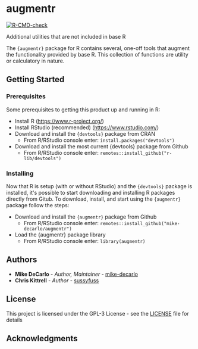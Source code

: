 # augmentr
<!-- badges: start -->
[![R-CMD-check](https://github.com/mike-decarlo/augmentr/actions/workflows/R-CMD-check.yaml/badge.svg)](https://github.com/mike-decarlo/augmentr/actions/workflows/R-CMD-check.yaml)
<!-- badges: end -->

Additional utilities that are not included in base R

The <code>{augmentr}</code> package for R contains several, one-off tools that augment the functionality provided by base R. This collection of functions are utility or calculatory in nature.

## Getting Started

### Prerequisites

Some prerequisites to getting this product up and running in R:
- Install R (https://www.r-project.org/)
- Install RStudio (recommended) (https://www.rstudio.com/)
- Download and install the <code>{devtools}</code> package from CRAN
  - From R/RStudio console enter: <code>install.packages("devtools")</code>
- Download and install the most current {devtools} package from Github
  - From R/RStudio console enter: <code>remotes::install_github("r-lib/devtools")</code>

### Installing

Now that R is setup (with or without RStudio) and the <code>{devtools}</code> package is installed, it's possible to start downloading and installing R packages directly from Gitub. To download, install, and start using the <code>{augmentr}</code> package follow the steps:
- Download and install the <code>{augmentr}</code> package from Github
  - From R/RStudio console enter: <code>remotes::install_github("mike-decarlo/augmentr")</code>
- Load the {augmentr} package library
  - From R/RStudio console enter: <code>library(augmentr)</code>

## Authors

* **Mike DeCarlo** - *Author, Maintainer* - [mike-decarlo](https://github.com/mike-decarlo)
* **Chris Kittrell** - *Author* - [sussyfuss](https://github.com/sussyfuss)

## License

This project is licensed under the GPL-3 License - see the [LICENSE](LICENSE) file for details

## Acknowledgments
